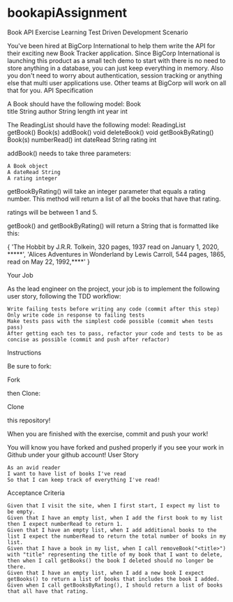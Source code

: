 # bookapiAssignment
Book API Exercise
Learning Test Driven Development
Scenario

You've been hired at BigCorp International to help them write the API for their exciting new Book Tracker application. Since BigCorp International is launching this product as a small tech demo to start with there is no need to store anything in a database, you can just keep everything in memory. Also you don't need to worry about authentication, session tracking or anything else that multi user applications use. Other teams at BigCorp will work on all that for you.
API Specification

A Book should have the following model:
Book 	
title 	String
author 	String
length 	int
year 	int

The ReadingList should have the following model:
ReadingList 	
getBook() 	Book(s)
addBook() 	void
deleteBook() 	void
getBookByRating() 	Book(s)
numberRead() 	int
dateRead 	String
rating 	int

addBook() needs to take three parameters:

    A Book object
    A dateRead String
    A rating integer

getBookByRating() will take an integer parameter that equals a rating number. This method will return a list of all the books that have that rating.

ratings will be between 1 and 5.

getBook() and getBookByRating() will return a String that is formatted like this:

{
    'The Hobbit by J.R.R. Tolkein, 320 pages, 1937 read on January 1, 2020, *****',
    'Alices Adventures in Wonderland by Lewis Carroll, 544 pages, 1865, read on May 22, 1992,****'
}

Your Job

As the lead engineer on the project, your job is to implement the following user story, following the TDD workflow:

    Write failing tests before writing any code (commit after this step)
    Only write code in response to failing tests
    Make tests pass with the simplest code possible (commit when tests pass)
    After getting each tes to pass, refactor your code and tests to be as concise as possible (commit and push after refactor)

Instructions

Be sure to fork:

Fork

then Clone:

Clone

this repository!

When you are finished with the exercise, commit and push your work!

You will know you have forked and pushed properly if you see your work in Github under your github account!
User Story

    As an avid reader
    I want to have list of books I've read
    So that I can keep track of everything I've read!

Acceptance Criteria

    Given that I visit the site, when I first start, I expect my list to be empty.
    Given that I have an empty list, when I add the first book to my list then I expect numberRead to return 1. 
    Given that I have an empty list, when I add additional books to the list I expect the numberRead to return the total number of books in my list.
    Given that I have a book in my list, when I call removeBook("<title>") with "title" representing the title of my book that I want to delete, then when I call getBooks() the book I deleted should no longer be there.
    Given that I have an empty list, when I add a new book I expect getBooks() to return a list of books that includes the book I added.
    Given when I call getBooksByRating(), I should return a list of books that all have that rating.
